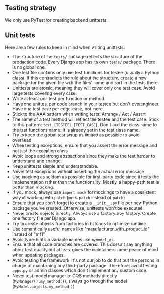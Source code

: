 ## Testing strategy

We only use PyTest for creating backend unittests.

## Unit tests

Here are a few rules to keep in mind when writing unittests:

* The structure of the `tests/` package reflects the structure of the production code. Every Django app has its own
  `tests/` package. There is no global one.
* One test file contains only one test functions for testee (usually a Python class). If this contradicts the rule about
  the structure, create a new package for the given file with the files' name and sort in the tests there.
* Unittests are atomic, meaning they will cover only one test case. Avoid large tests covering every case.
* Write at least one test per function or method.
* Have one unittest per code branch in your testee but don't overengineer. Have one test case per edge-case, not more.
* Stick to the AAA pattern when writing tests: Arrange / Act / Assert
* The name of a test method will reflect the testee and the test case. Stick to this pattern:
  `test_[TESTEE]_[TEST_CASE]`. Don't add the class name to the test functions name. It is already set in the test class
  name.
* Try to keep the global test setup as limited as possible to avoid overhead
* When testing exceptions, ensure that you assert the error message and not just the exception class
* Avoid loops and strong abstractions since they make the test harder to understand and change.
* Keep unittests simple and understandable.
* Never test exceptions without asserting the actual error message
* Use mocking as seldom as possible for first-party code since it tests the implementation rather than the
  functionality. Mostly, a happy-path test is better than mocking.
* If you mock, always use `import mock` for mockings to have a consistent way of working with `patch`
  (`mock.patch` instead of `patch`)
* Ensure that you don't forget to create a `__init__.py` file per new Python package you've created. Otherwise,
  unittests won't be executed.
* Never create objects directly. Always use a factory_boy factory. Create one factory file per Django app.
* Try to create objects from factories in batches to optimize runtime
* Use semantically useful names like "manufacturer_with_product_id" instead of "mf1"
* Avoid type-hints in variable names like `mymodel_qs`.
* Ensure that all code branches are covered. This doesn't say anything about test quality but at least gives the
  maintainers some peace of mind when updating packages.
* Avoid testing the framework. It's not our job to do that but the persons in charge of maintaining any third-party
  package. Therefore, avoid testing `apps.py` or admin classes which don't implement any custom code.
* Never test model manager or CQS methods directly (`MyManager().my_method()`), always go through the model
  (`MyModel.objects.my_method()`)
